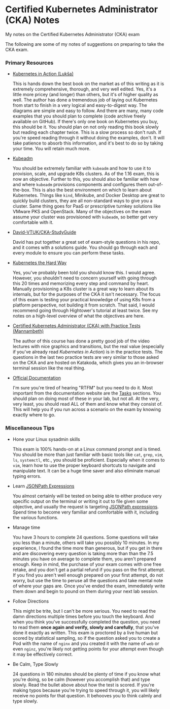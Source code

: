 # Certified Kubernetes Administrator (CKA) Notes
My notes on the Certified Kubernetes Administrator (CKA) exam


The following are some of my notes of suggestions on preparing to take the CKA exam.

### Primary Resources

- [Kubernetes in Action (Lukša)](https://www.manning.com/books/kubernetes-in-action)
  
    This is hands down the best book on the market as of this writing as it is extremely comprehensive, thorough, and very well edited. Yes, it's a little more pricey (and longer) than others, but it's of higher quality as well. The author has done a tremendous job of laying out Kubernetes from start to finish in a very logical and easy-to-digest way. The diagrams are simple and easy to follow. And there are many, many code examples that you should plan to complete (code archive freely available on GitHub). If there's only one book on Kubernetes you buy, this should be it. You should plan on not only reading this book slowly but reading each chapter twice. This is a slow process so don't rush. If you're speed reading through it without doing the examples, don't. It will take patience to absorb this information, and it's best to do so by taking your time. You will retain much more.

- [Kubeadm](https://kubernetes.io/docs/setup/production-environment/tools/kubeadm/install-kubeadm/)

    You should be extremely familiar with `kubeadm` and how to use it to provision, scale, and upgrade K8s clusters. As of the 1.16 exam, this is now an objective. Further to this, you should also be familiar with how and where `kubeadm` provisions components and configures them out-of-the-box. This is also the best environment on which to learn about Kubernetes. Things like `kind`, Minikube, and Docker Desktop are great to quickly build clusters, they are all non-standard ways to give you a cluster. Same thing goes for PaaS or prescriptive turnkey solutions like VMware PKS and OpenStack. Many of the objectives on the exam assume your cluster was provisioned with `kubeadm`, so better get very comfortable with it.

- [David-VTUK/CKA-StudyGuide](https://github.com/David-VTUK/CKA-StudyGuide)

    David has put together a great set of exam-style questions in his repo, and it comes with a solutions guide. You should go through each and every module to ensure you can perform these tasks.

- [Kubernetes the Hard Way](https://github.com/kelseyhightower/kubernetes-the-hard-way)

    Yes, you've probably been told you should know this. I would agree. However, you shouldn't need to concern yourself with going through this 20 times and memorizing every step and command by heart. Manually provisioning a K8s cluster is a great way to learn about its internals, but for the purposes of the CKA it isn't necessary. The focus of this exam is testing your practical knowledge of using K8s from a platform perspective, not building it from scratch. That said, I would recommend going through Hightower's tutorial at least twice. See my notes on a high-level overview of what the objectives are here.

- [Certified Kubernetes Administrator (CKA) with Practice Tests (Mannambeth)](https://www.udemy.com/course/certified-kubernetes-administrator-with-practice-tests/)

    The author of this course has done a pretty good job of the video lectures with nice graphics and transitions, but the real value (especially if you've already read _Kubernetes in Action_) is in the practice tests. The questions in the last two practice tests are very similar to those asked on the CKA and are hosted on Katakoda, which gives you an in-browser terminal session like the real thing.


- [Official Documentation](https://kubernetes.io/docs/home/)

    I'm sure you're tired of hearing "RTFM" but you need to do it. Most important from the documentation website are the [Tasks](https://kubernetes.io/docs/tasks/) sections. You should plan on doing most of these in your lab, but not all. At the very, very least, you should read ALL of them and know what they consist of. This will help you if you run across a scenario on the exam by knowing exactly where to go.


### Miscellaneous Tips

- Hone your Linux sysadmin skills

    This exam is 100% hands-on at a Linux command prompt and is timed. You should be more than just familiar with basic tools like `cat`, `grep`, `vim`, `ls`, `systemctl`, etc., you should be proficient. Especially when it comes to `vim`, learn how to use the proper keyboard shortcuts to navigate and manipulate text. It can be a huge time saver and also eliminate manual typing errors.

- Learn [JSONPath Expressions](https://kubernetes.io/docs/reference/kubectl/jsonpath/)

    You almost certainly will be tested on being able to either produce very specific output on the terminal or writing it out to file given some objective, and usually the request is targeting [JSONPath expressions](https://kubernetes.io/docs/reference/kubectl/jsonpath/). Spend time to become very familiar and comfortable with it, including the various functions.

- Manage time
  
    You have 3 hours to complete 24 questions. Some questions will take you less than a minute, others will take you possibly 10 minutes. In my experience, I found the time more than generous, but if you get in there and are discovering every question is taking more than than the 7.5 minutes you have on average to complete them, you aren't prepared enough. Keep in mind, the purchase of your exam comes with one free retake, and you don't get a partial refund if you pass on the first attempt. If you find you aren't well enough prepared on your first attempt, do not worry, but use the time to peruse all the questions and take mental note of where your gaps are. Once you've ended the exam, immediately write them down and begin to pound on them during your next lab session.

- Follow Directions
  
    This might be trite, but I can't be more serious. You need to read the damn directions multiple times before you touch the keyboard. And when you think you've successfully completed the question, you need to read them **once again and verify, slowly and carefully**, that you've done it exactly as written. This exam is proctored by a live human but scored by statistical sampling, so if the question asked you to create a Pod with the name of `nginx` and you created it with the name of `web` or even `nginz`, you're likely not getting points for your attempt even though it may be effectively correct.

- Be Calm, Type Slowly

    24 questions in 180 minutes should be plenty of time if you know what you're doing, so be calm (however you accomplish that) and type slowly. Read the bullet above about how the test is scored. If you're making typos because you're trying to speed through it, you will likely receive no points for that question. It behooves you to think calmly and type slowly.
